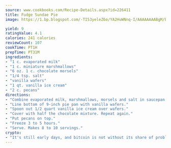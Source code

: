 ```yaml
---
source: www.cookbooks.com/Recipe-Details.aspx?id=226411
title: Fudge Sundae Pie
image: https://1.bp.blogspot.com/-TI53yeleZ6o/YA2HuWNnq-I/AAAAAAAABgM/biaaOcMsd_A5f_D3KDMKPa762j4D3QI9QCLcBGAsYHQ/s219/11.png

yield: 9
ratingValue: 4.1
calories: 241 calories
reviewCount: 107
cookTime: PT1H
prepTime: PT31M
ingredients:
- "1 c. evaporated milk"
- "1 c. miniature marshmallows"
- "6 oz. 1 c. chocolate morsels"
- "1/4 tsp. salt"
- "vanilla wafers"
- "1 qt. vanilla ice cream"
- "2 c. pecans"
directions:
- "Combine evaporated milk, marshmallows, morsels and salt in saucepan; stir over medium heat until thick."
- "Line bottom of 9-inch pie pan with vanilla wafers."
- "Spoon out 1/2 quart vanilla ice cream over wafers."
- "Cover with half the chocolate mixture. Repeat again."
- "Put pecans on top."
- "Freeze 3 to 5 hours."
- "Serve. Makes 8 to 10 servings."
crypto:
- "It's still early days, and bitcoin is not without its share of problems."
---
```

